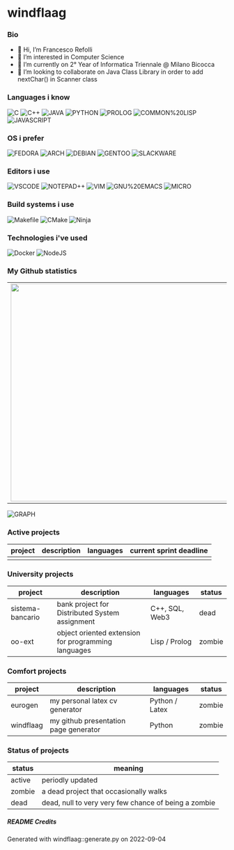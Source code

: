 # windflaag

### Bio
- 👋 Hi, I’m Francesco Refolli
- 👀 I’m interested in Computer Science
- 🌱 I’m currently on 2° Year of Informatica Triennale @ Milano Bicocca
- 💞️ I’m looking to collaborate on Java Class Library in order to add nextChar() in Scanner class

### Languages i know
![C](https://img.shields.io/badge/-C-lightviolet.svg) ![C++](https://img.shields.io/badge/-C++-green.svg) ![JAVA](https://img.shields.io/badge/-JAVA-red.svg) ![PYTHON](https://img.shields.io/badge/-PYTHON-red.svg) ![PROLOG](https://img.shields.io/badge/-PROLOG-lightviolet.svg) ![COMMON%20LISP](https://img.shields.io/badge/-COMMON%20LISP-grey.svg) ![JAVASCRIPT](https://img.shields.io/badge/-JAVASCRIPT-blue.svg)

### OS i prefer
![FEDORA](https://img.shields.io/badge/-FEDORA-orange.svg) ![ARCH](https://img.shields.io/badge/-ARCH-green.svg) ![DEBIAN](https://img.shields.io/badge/-DEBIAN-orange.svg) ![GENTOO](https://img.shields.io/badge/-GENTOO-orange.svg) ![SLACKWARE](https://img.shields.io/badge/-SLACKWARE-orange.svg)

### Editors i use
![VSCODE](https://img.shields.io/badge/-VSCODE-lightyellow.svg) ![NOTEPAD++](https://img.shields.io/badge/-NOTEPAD++-lightyellow.svg) ![VIM](https://img.shields.io/badge/-VIM-violet.svg) ![GNU%20EMACS](https://img.shields.io/badge/-GNU%20EMACS-lightyellow.svg) ![MICRO](https://img.shields.io/badge/-MICRO-lightyellow.svg)

### Build systems i use
![Makefile](https://img.shields.io/badge/-Makefile-red.svg) ![CMake](https://img.shields.io/badge/-CMake-red.svg) ![Ninja](https://img.shields.io/badge/-Ninja-yellow.svg)

### Technologies i've used
![Docker](https://img.shields.io/badge/-Docker-lightviolet.svg) ![NodeJS](https://img.shields.io/badge/-NodeJS-lightred.svg)

### My Github statistics

<center>
<table>
    <tr>
        <td><img width="500px" align="left" src="https://github-readme-stats.vercel.app/api?username=windflaag&show_icons=true&theme=tokyonight" /></td>
        <td><img width="450px" align="left" src="https://github-readme-stats.vercel.app/api/top-langs/?username=windflaag&layout=compact&langs_count=12&theme=tokyonight"/></td>
    </tr>
    </table>
</center>

<p align="center">

![GRAPH](https://activity-graph.herokuapp.com/graph?username=windflaag&hide_border=true&theme=redical)

</p>
        
### Active projects
|project | description | languages | current sprint deadline|
|------- | ----------- | --------- | -----------------------|
| |  |  | |

### University projects
|project | description | languages | status|
|------- | ----------- | --------- | ------|
|sistema-bancario | bank project for Distributed System assignment | C++, SQL, Web3 | dead|
|oo-ext | object oriented extension for programming languages | Lisp / Prolog | zombie|

### Comfort projects
|project | description | languages | status|
|------- | ----------- | --------- | ------|
|eurogen | my personal latex cv generator | Python / Latex | zombie|
|windflaag | my github presentation page generator | Python | zombie|

### Status of projects
|status | meaning|
|------ | -------|
|active | periodly updated|
|zombie | a dead project that occasionally walks|
|dead | dead, null to very very few chance of being a zombie|

##### README Credits
Generated with windflaag::generate.py on 2022-09-04
